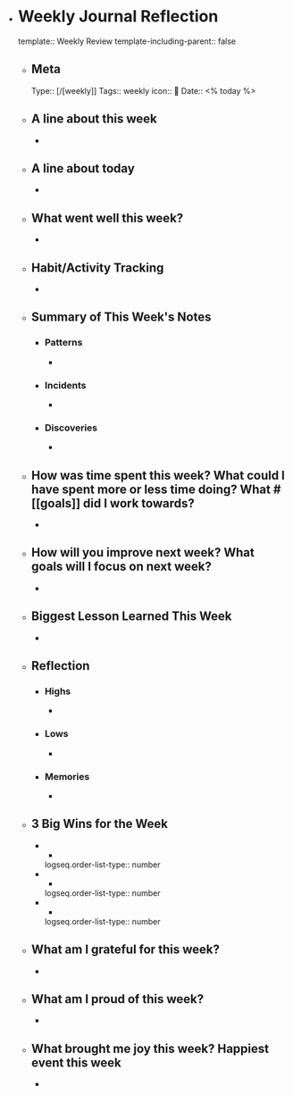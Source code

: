 - # Weekly Journal Reflection
  template:: Weekly Review
  template-including-parent:: false
	- ## Meta
	  Type:: [/[weekly]]
	  Tags:: weekly
	  icon:: 📅
	  Date:: <% today %>
	- ## A line about this week
		-
	- ## A line about today
		-
	- ## What went well this week?
		-
	- ## Habit/Activity Tracking
		-
	- ## Summary of This Week's Notes
		- ### Patterns
			-
		- ### Incidents
			-
		- ### Discoveries
			-
	- ## How was time spent this week? What could I have spent more or less time doing? What #[[goals]] did I work towards?
		-
	- ## How will you improve next week? What goals will I focus on next week?
		-
	- ## Biggest Lesson Learned This Week
		-
	- ## Reflection
		- ### Highs
			-
		- ### Lows
			-
		- ### Memories
			-
	- ## 3 Big Wins for the Week
		- -
		  logseq.order-list-type:: number
		- -
		  logseq.order-list-type:: number
		- -
		  logseq.order-list-type:: number
	- ## What am I grateful for this week?
		-
	- ## What am I proud of this week?
		-
	- ## What brought me joy this week? Happiest event this week
		-